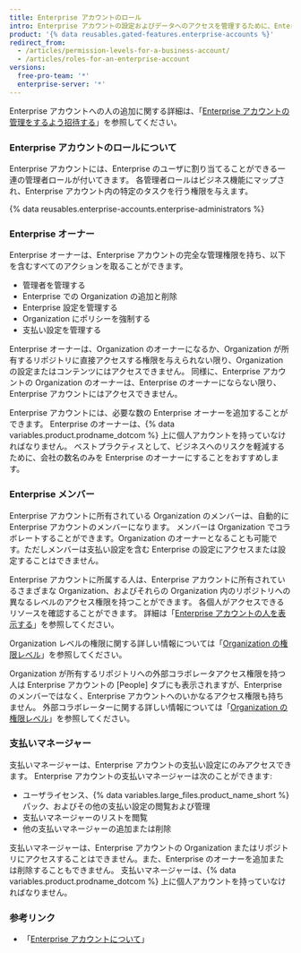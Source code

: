 ```yaml
---
title: Enterprise アカウントのロール
intro: Enterprise アカウントの設定およびデータへのアクセスを管理するために、Enterprise アカウントの人に異なるロールを割り当てることができます。
product: '{% data reusables.gated-features.enterprise-accounts %}'
redirect_from:
  - /articles/permission-levels-for-a-business-account/
  - /articles/roles-for-an-enterprise-account
versions:
  free-pro-team: '*'
  enterprise-server: '*'
---
```


Enterprise アカウントへの人の追加に関する詳細は、「[Enterprise アカウントの管理をするよう招待する](/articles/inviting-people-to-manage-your-enterprise-account)」を参照してください。

### Enterprise アカウントのロールについて

Enterprise アカウントには、Enterprise のユーザに割り当てることができる一連の管理者ロールが付いてきます。 各管理者ロールはビジネス機能にマップされ、Enterprise アカウント内の特定のタスクを行う権限を与えます。

{% data reusables.enterprise-accounts.enterprise-administrators %}

### Enterprise オーナー

Enterprise オーナーは、Enterprise アカウントの完全な管理権限を持ち、以下を含むすべてのアクションを取ることができます。
- 管理者を管理する
- Enterprise での Organization の追加と削除
- Enterprise 設定を管理する
- Organization にポリシーを強制する
- 支払い設定を管理する

Enterprise オーナーは、Organization のオーナーになるか、Organization が所有するリポジトリに直接アクセスする権限を与えられない限り、Organization の設定またはコンテンツにはアクセスできません。 同様に、Enterprise アカウントの Organization のオーナーは、Enterprise のオーナーにならない限り、Enterprise アカウントにはアクセスできません。

Enterprise アカウントには、必要な数の Enterprise オーナーを追加することができます。 Enterprise のオーナーは、{% data variables.product.prodname_dotcom %} 上に個人アカウントを持っていなければなりません。 ベストプラクティスとして、ビジネスへのリスクを軽減するために、会社の数名のみを Enterprise のオーナーにすることをおすすめします。

### Enterprise メンバー

Enterprise アカウントに所有されている Organization のメンバーは、自動的に Enterprise アカウントのメンバーになります。 メンバーは Organization でコラボレートすることができます。Organization のオーナーとなることも可能です。ただしメンバーは支払い設定を含む Enterprise の設定にアクセスまたは設定することはできません。

Enterprise アカウントに所属する人は、Enterprise アカウントに所有されているさまざまな Organization、およびそれらの Organization 内のリポジトリへの異なるレベルのアクセス権限を持つことができます。 各個人がアクセスできるリソースを確認することができます。 詳細は「[Enterprise アカウントの人を表示する](/articles/viewing-people-in-your-enterprise-account)」を参照してください。

Organization レベルの権限に関する詳しい情報については「[Organization の権限レベル](/articles/permission-levels-for-an-organization)」を参照してください。

Organization が所有するリポジトリへの外部コラボレータアクセス権限を持つ人は Enterprise アカウントの [People] タブにも表示されますが、Enterprise のメンバーではなく、Enterprise アカウントへのいかなるアクセス権限も持ちません。 外部コラボレーターに関する詳しい情報については「[Organization の権限レベル](/articles/permission-levels-for-an-organization#outside-collaborators)」を参照してください。

### 支払いマネージャー

支払いマネージャーは、Enterprise アカウントの支払い設定にのみアクセスできます。 Enterprise アカウントの支払いマネージャーは次のことができます:
- ユーザライセンス、{% data variables.large_files.product_name_short %} パック、およびその他の支払い設定の閲覧および管理
- 支払いマネージャーのリストを閲覧
- 他の支払いマネージャーの追加または削除

支払いマネージャーは、Enterprise アカウントの Organization またはリポジトリにアクセスすることはできません。また、Enterprise のオーナーを追加または削除することもできません。 支払いマネージャーは、{% data variables.product.prodname_dotcom %} 上に個人アカウントを持っていなければなりません。

### 参考リンク

- 「[Enterprise アカウントについて](/articles/about-enterprise-accounts)」
